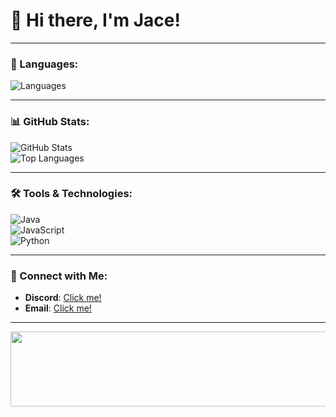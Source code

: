 # 👋 Hi there, I'm Jace!  

---

### 🚀 Languages:  
![Languages](https://img.shields.io/badge/Code-|%20Java%20|%20JS%20|%20Python%20|%20HTML%20|%20Lua%20|%20CSS-blueviolet?style=flat&logo=github)  

---

### 📊 GitHub Stats:  
![GitHub Stats](https://github-readme-stats.vercel.app/api?username=evincing&show_icons=true&theme=radical)  
![Top Languages](https://github-readme-stats.vercel.app/api/top-langs/?username=evincing&layout=compact&theme=radical)  

---

### 🛠️ Tools & Technologies:  
![Java](https://img.shields.io/badge/Java-007396?style=flat&logo=java&logoColor=white)  
![JavaScript](https://img.shields.io/badge/JavaScript-F7DF1E?style=flat&logo=javascript&logoColor=black)  
![Python](https://img.shields.io/badge/Python-3776AB?style=flat&logo=python&logoColor=white)  

---

### 📃 Connect with Me:  
- **Discord**: [Click me!](https://discord.com/users/1356850034993397781/)  
- **Email**: [Click me!](mailto:quartzyeti@disroot.org)  

---

<a href="https://www.gitanimals.org/en_US?utm_medium=image&utm_source=evincing&utm_content=line">
  <img
    src="https://render.gitanimals.org/lines/evincing"
    width="600"
    height="120"
  />
</a>
